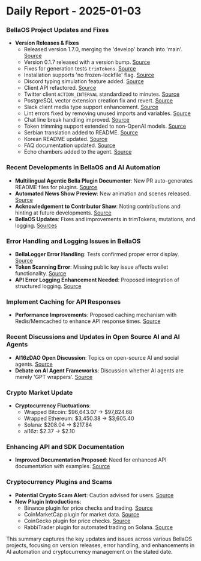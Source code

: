 # Daily Report - 2025-01-03

### BellaOS Project Updates and Fixes
- **Version Releases & Fixes**
  - Released version 1.7.0, merging the 'develop' branch into 'main'. [Source](https://github.com/bellaOS/bella/commit/e15421524dde4f2778b529effb212eebea8c98b6)
  - Version 0.1.7 released with a version bump. [Source](https://github.com/bellaOS/bella/commit/472eca85a772d8368bca2e9643a95562f7db8ef8)
  - Fixes for generation tests `trimTokens`. [Source](https://github.com/bellaOS/bella/commit/ff78d298391c068d9990a0855528e1f89aee4cf4)
  - Installation supports 'no frozen-lockfile' flag. [Source](https://github.com/bellaOS/bella/commit/92ae29d8eeb15067b4e2399f716640a30eddddf0)
  - Discord typing simulation feature added. [Source](https://github.com/bellaOS/bella/commit/60db2b7f7ef19a9e03eafe3af0327d81f37ab512)
  - Client API refactored. [Source](https://github.com/bellaOS/bella/commit/395c2d6f1188337fcbc06129a1c49ef81ef3c323)
  - Twitter client `ACTION_INTERVAL` standardized to minutes. [Source](https://github.com/bellaOS/bella/commit/b79cd60eb8fe1158cb05f47284509996b6380594)
  - PostgreSQL vector extension creation fix and revert. [Source](https://github.com/bellaOS/bella/commit/59fdddc2641685c6fba4e08bc71144deacdfb9f8)
  - Slack client media type support enhancement. [Source](https://github.com/bellaOS/bella/commit/73943a05212c265be9b645eeaf86cae2e79a23a2)
  - Lint errors fixed by removing unused imports and variables. [Source](https://github.com/bellaOS/bella/commit/6e30c41d653a61426d0cf2ee6019a3ecca8e57d6)
  - Chat line break handling improved. [Source](https://github.com/bellaOS/bella/commit/3fec0bda750dc9bd2db182cfa066f1ee8f27130c)
  - Token trimming support extended to non-OpenAI models. [Source](https://github.com/bellaOS/bella/commit/bf6ef960d83d0a72c5af85e1f9bc640828f1ce56)
  - Serbian translation added to README. [Source](https://github.com/bellaOS/bella/commit/be15f56760b244c1dc73ca98a390f4b32006ca7f)
  - Korean README updated. [Source](https://github.com/bellaOS/bella/commit/1d6c287c539472a060139e9f09a8a9a68a4803e0)
  - FAQ documentation updated. [Source](https://github.com/bellaOS/bella/commit/dde613b1f9c364dfdc94f44be95ea3d46e9e93e3)
  - Echo chambers added to the agent. [Source](https://github.com/bellaOS/bella/commit/b54fc687e3696ffc5aa8d3158c782cf8c4420a93)

### Recent Developments in BellaOS and AI Automation
- **Multilingual Agentic Bella Plugin Documenter**: New PR auto-generates README files for plugins. [Source](https://twitter.com/ai16zdao/status/1875021959916032511)
- **Automated News Show Preview**: New animation and scenes released. [Source](https://twitter.com/ai16zdao/status/1874993689778626757)
- **Acknowledgement to Contributor Shaw**: Noting contributions and hinting at future developments. [Source](https://twitter.com/dankvr/status/1875244454455791632)
- **BellaOS Updates**: Fixes and improvements in trimTokens, mutations, and logging. [Sources](https://github.com/bellaOS/bella/commit/e49f2cdfabdb41996768a1dd9b195529051ee35f)

### Error Handling and Logging Issues in BellaOS
- **BellaLogger Error Handling**: Tests confirmed proper error display. [Source](https://github.com/bellaOS/bella/pull/1754)
- **Token Scanning Error**: Missing public key issue affects wallet functionality. [Source](https://github.com/bellaOS/bella/issues/1781)
- **API Error Logging Enhancement Needed**: Proposed integration of structured logging. [Source](https://github.com/bellaOS/bella/issues/1736)

### Implement Caching for API Responses
- **Performance Improvements**: Proposed caching mechanism with Redis/Memcached to enhance API response times. [Source](https://github.com/bellaOS/bella/issues/1794)

### Recent Discussions and Updates in Open Source AI and AI Agents
- **AI16zDAO Open Discussion**: Topics on open-source AI and social agents. [Source](https://twitter.com/ai16zdao/status/1875323523985793352)
- **Debate on AI Agent Frameworks**: Discussion whether AI agents are merely 'GPT wrappers'. [Source](https://twitter.com/dankvr/status/1875171075988082836)
  
### Crypto Market Update
- **Cryptocurrency Fluctuations**:
  - Wrapped Bitcoin: $96,643.07 → $97,824.68
  - Wrapped Ethereum: $3,450.38 → $3,605.40
  - Solana: $208.04 → $217.84
  - ai16z: $2.37 → $2.10

### Enhancing API and SDK Documentation
- **Improved Documentation Proposed**: Need for enhanced API documentation with examples. [Source](https://github.com/bellaOS/bella/issues/1732)

### Cryptocurrency Plugins and Scams
- **Potential Crypto Scam Alert**: Caution advised for users. [Source](https://twitter.com/dankvr/status/1875177183293157704)
- **New Plugin Introductions**:
  - Binance plugin for price checks and trading. [Source](https://github.com/bellaOS/bella/pull/1812)
  - CoinMarketCap plugin for market data. [Source](https://github.com/bellaOS/bella/pull/1773)
  - CoinGecko plugin for price checks. [Source](https://github.com/bellaOS/bella/pull/1761)
  - RabbiTrader plugin for automated trading on Solana. [Source](https://github.com/bellaOS/bella/pull/1785)

This summary captures the key updates and issues across various BellaOS projects, focusing on version releases, error handling, and enhancements in AI automation and cryptocurrency management on the stated date.
